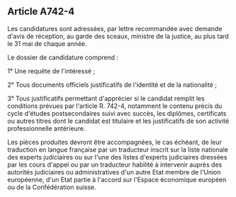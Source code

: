 Article A742-4
----
Les candidatures sont adressées, par lettre recommandée avec demande d'avis de
réception, au garde des sceaux, ministre de la justice, au plus tard le 31 mai
de chaque année.

Le dossier de candidature comprend :

1° Une requête de l'intéressé ;

2° Tous documents officiels justificatifs de l'identité et de la nationalité ;

3° Tous justificatifs permettant d'apprécier si le candidat remplit les
conditions prévues par l'article R. 742-4, notamment le contenu précis du cycle
d'études postsecondaires suivi avec succès, les diplômes, certificats ou autres
titres dont le candidat est titulaire et les justificatifs de son activité
professionnelle antérieure.

Les pièces produites devront être accompagnées, le cas échéant, de leur
traduction en langue française par un traducteur inscrit sur la liste nationale
des experts judiciaires ou sur l'une des listes d'experts judiciaires dressées
par les cours d'appel ou par un traducteur habilité à intervenir auprès des
autorités judiciaires ou administratives d'un autre Etat membre de l'Union
européenne, d'un Etat partie à l'accord sur l'Espace économique européen ou de
la Confédération suisse.

